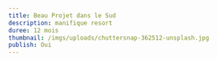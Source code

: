 ```yaml
---
title: Beau Projet dans le Sud
description: manifique resort
duree: 12 mois
thumbnail: /imgs/uploads/chuttersnap-362512-unsplash.jpg
publish: Oui
---
```








